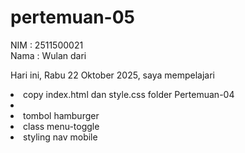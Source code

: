 # pertemuan-05

NIM : 2511500021<br>
Nama : Wulan dari<br>

Hari ini, Rabu 22 Oktober 2025, saya mempelajari
<oi>
    <li>copy index.html dan style.css folder Pertemuan-04<li>
    <li>tombol hamburger</li>
    <li>class menu-toggle</li>
    <li>styling nav mobile</li>
 </ol>
